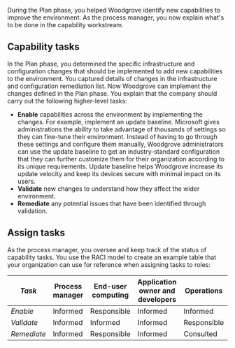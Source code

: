 During the Plan phase, you helped Woodgrove identify new capabilities to improve the environment. As the process manager, you now explain what's to be done in the capability workstream.

## Capability tasks

In the Plan phase, you determined the specific infrastructure and configuration changes that should be implemented to add new capabilities to the environment. You captured details of changes in the infrastructure and configuration remediation list. Now Woodgrove can implement the changes defined in the Plan phase. You explain that the company should carry out the following higher-level tasks:
- **Enable** capabilities across the environment by implementing the changes. For example, implement an update baseline. Microsoft gives administrations the ability to take advantage of thousands of settings so they can fine-tune their environment. Instead of having to go through these settings and configure them manually, Woodgrove administrators can use the update baseline to get an industry-standard configuration that they can further customize them for their organization according to its unique requirements. Update baseline helps Woodgrove increase its update velocity and keep its devices secure with minimal impact on its users.
- **Validate** new changes to understand how they affect the wider environment.
- **Remediate** any potential issues that have been identified through validation.

## Assign tasks

As the process manager, you oversee and keep track of the status of capability tasks. You use the RACI model to create an example table that your organization can use for reference when assigning tasks to roles:

|*Task*  |Process manager  |End-user computing  |Application owner and developers |Operations|Security|
|---------|---------|---------|---------|---------|---------|
|*Enable*|Informed|Responsible|Informed|Informed|Informed|
|*Validate*|Informed|Informed|Informed|Responsible|Informed|
|*Remediate*|Informed|Responsible|Informed|Consulted|Informed|



